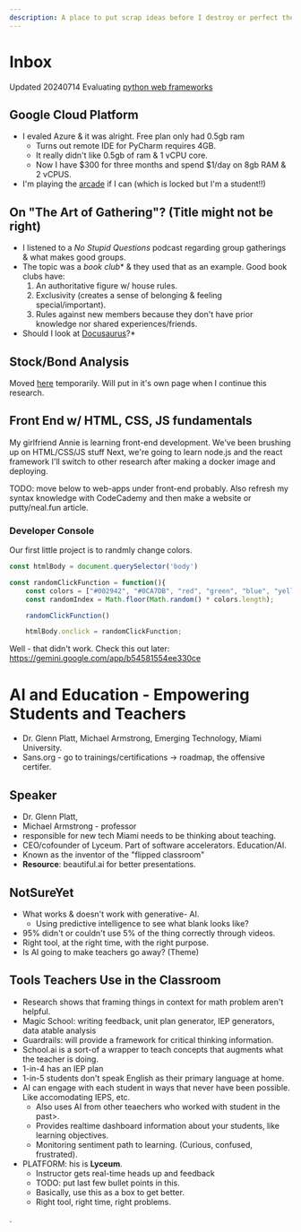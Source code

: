 ```yaml
---
description: A place to put scrap ideas before I destroy or perfect them.
---
```


# Inbox
Updated 20240714
Evaluating [python web frameworks](/compscidev/web-apps/onPythoNWebFrameworks.md)

## Google Cloud Platform
* I evaled Azure & it was alright. Free plan only had 0.5gb ram
  * Turns out remote IDE for PyCharm requires 4GB.
  * It really didn't like 0.5gb of ram & 1 vCPU core.
  * Now I have $300 for three months and spend $1/day on 8gb RAM & 2 vCPUS.
* I'm playing the [arcade](inbox.md#google-cloud-platform) if I can (which is locked but I'm a student!!)

## On "The Art of Gathering"? (Title might not be right)

* I listened to a _No Stupid Questions_ podcast regarding group gatherings & what makes good groups.
* The topic was a _book club_\* & they used that as an example. Good book clubs have:
  1. An authoritative figure w/ house rules.
  2. Exclusivity (creates a sense of belonging & feeling special/important).
  3. Rules against new members because they don't have prior knowledge nor shared experiences/friends.
* Should I look at [Docusaurus](https://docusaurus.io/docs)?\*

## Stock/Bond Analysis
Moved [here](/maintenance/finance/investments/investments) temporarily.
Will put in it's own page when I continue this research.

## Front End w/ HTML, CSS, JS fundamentals
My girlfriend Annie is learning front-end development. 
We've been brushing up on HTML/CSS/JS stuff
Next, we're going to learn node.js and the react framework
I'll switch to other research after making a docker image and deploying.


TODO: move below to web-apps under front-end probably. 
Also refresh my syntax knowledge with CodeCademy and
then make a website or putty/neal.fun article.

### Developer Console

Our first little project is to randmly change colors.

```js
const htmlBody = document.querySelector('body')

const randomClickFunction = function(){
    const colors = ["#002942", "#0CA7DB", "red", "green", "blue", "yellow", "purple"];
    const randomIndex = Math.floor(Math.random() * colors.length);

    randomClickFunction()

    htmlBody.onclick = randomClickFunction;
```

Well - that didn't work. Check this out later: https://gemini.google.com/app/b54581554ee330ce

# AI and Education - Empowering Students and Teachers
* Dr. Glenn Platt, Michael Armstrong, Emerging Technology, Miami University.
* Sans.org - go to trainings/certifications -> roadmap, the offensive certifer.

## Speaker
* Dr. Glenn Platt,
* Michael Armstrong - professor
* responsible for new tech Miami needs to be thinking about teaching.
* CEO/cofounder of Lyceum. Part of software accelerators. Education/AI.
* Known as the inventor of the "flipped classroom"
* **Resource**: beautiful.ai for better presentations.

## NotSureYet
* What works & doesn't work with generative- AI.
  * Using predictive intelligence to see what blank looks like?
* 95% didn't or couldn't use 5% of the thing correctly through videos.
* Right tool, at the right time, with the right purpose.
* Is AI going to make teachers go away? (Theme)

## Tools Teachers Use in the Classroom
* Research shows that framing things in context for math problem aren't helpful.
* Magic School: writing feedback, unit plan generator, IEP generators, data atable analysis
* Guardrails: will provide a framework for critical thinking information. 
* School.ai is a sort-of a wrapper to teach concepts that augments what the teacher is doing.
* 1-in-4 has an IEP plan
* 1-in-5 students don't speak English as their primary language at home.
* AI can engage with each student in ways that never have been possible. Like accomodating IEPS, etc. 
  * Also uses AI from other teaechers who worked with student in the past>.
  * Provides realtime dashboard information about your students, like learning objectives.
  * Monitoring sentiment path to learning. (Curious, confused, frustrated).
* PLATFORM: his is **Lyceum**. 
  * Instructor gets real-time heads up and feedback
  * TODO: put last few bullet points in this.
  * Basically, use this as a box to get better. 
  * Right tool, right time, right problems. 

.



